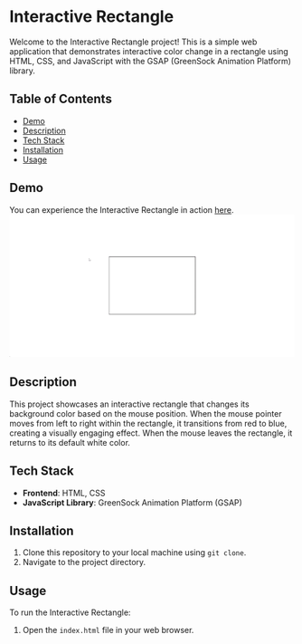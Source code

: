 # Interactive Rectangle

Welcome to the Interactive Rectangle project! This is a simple web application that demonstrates interactive color change in a rectangle using HTML, CSS, and JavaScript with the GSAP (GreenSock Animation Platform) library.

## Table of Contents

- [Demo](#demo)
- [Description](#description)
- [Tech Stack](#tech-stack)
- [Installation](#installation)
- [Usage](#usage)

## Demo

You can experience the Interactive Rectangle in action [here](#insert-live-demo-link-here).
![Interactive Rectangle GIF](./interactive-rectangle.gif)

## Description

This project showcases an interactive rectangle that changes its background color based on the mouse position. When the mouse pointer moves from left to right within the rectangle, it transitions from red to blue, creating a visually engaging effect. When the mouse leaves the rectangle, it returns to its default white color.

## Tech Stack

- **Frontend**: HTML, CSS
- **JavaScript Library**: GreenSock Animation Platform (GSAP)

## Installation

1. Clone this repository to your local machine using `git clone`.
2. Navigate to the project directory.

## Usage

To run the Interactive Rectangle:

1. Open the `index.html` file in your web browser.

